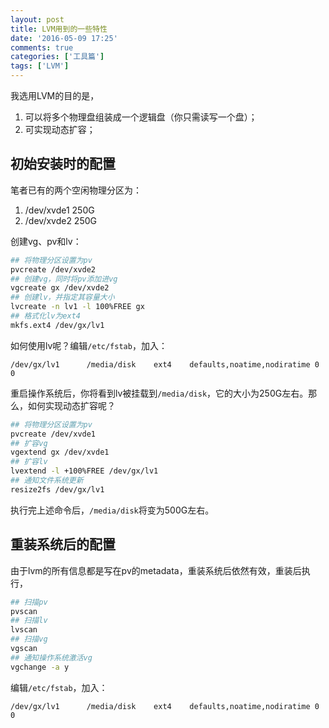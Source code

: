 ```yaml
---
layout: post
title: LVM用到的一些特性
date: '2016-05-09 17:25'
comments: true
categories: ['工具篇']  
tags: ['LVM']
---
```


我选用LVM的目的是，

<!--more-->

1. 可以将多个物理盘组装成一个逻辑盘（你只需读写一个盘）；
2. 可实现动态扩容；

## 初始安装时的配置

笔者已有的两个空闲物理分区为：
1. /dev/xvde1 250G
2. /dev/xvde2 250G

创建vg、pv和lv：

```bash
## 将物理分区设置为pv
pvcreate /dev/xvde2
## 创建vg，同时将pv添加进vg
vgcreate gx /dev/xvde2
## 创建lv，并指定其容量大小
lvcreate -n lv1 -l 100%FREE gx
## 格式化lv为ext4
mkfs.ext4 /dev/gx/lv1
```

如何使用lv呢？编辑`/etc/fstab`，加入：

```
/dev/gx/lv1      /media/disk    ext4    defaults,noatime,nodiratime 0       0
```

重启操作系统后，你将看到lv被挂载到`/media/disk`，它的大小为250G左右。那么，如何实现动态扩容呢？

```bash
## 将物理分区设置为pv
pvcreate /dev/xvde1
## 扩容vg
vgextend gx /dev/xvde1
## 扩容lv
lvextend -l +100%FREE /dev/gx/lv1
## 通知文件系统更新
resize2fs /dev/gx/lv1
```

执行完上述命令后，`/media/disk`将变为500G左右。

## 重装系统后的配置

由于lvm的所有信息都是写在pv的metadata，重装系统后依然有效，重装后执行，

```bash
## 扫描pv
pvscan
## 扫描lv
lvscan
## 扫描vg
vgscan
## 通知操作系统激活vg
vgchange -a y
```

编辑`/etc/fstab`，加入：

```
/dev/gx/lv1      /media/disk    ext4    defaults,noatime,nodiratime 0       0
```
